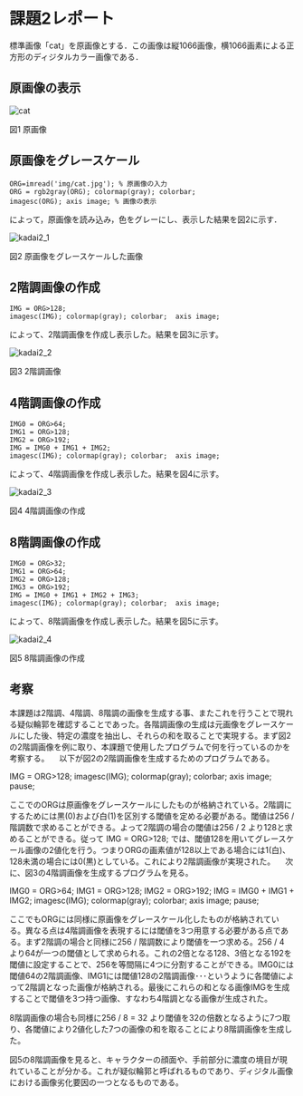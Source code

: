 # 課題2レポート

標準画像「cat」を原画像とする．この画像は縦1066画像，横1066画素による正方形のディジタルカラー画像である．

## 原画像の表示

![cat](https://user-images.githubusercontent.com/50776559/71508485-49cf0e80-28cb-11ea-87fc-ca4bfb64c480.jpg)

図1 原画像

## 原画像をグレースケール

```
ORG=imread('img/cat.jpg'); % 原画像の入力
ORG = rgb2gray(ORG); colormap(gray); colorbar;
imagesc(ORG); axis image; % 画像の表示
```

によって，原画像を読み込み，色をグレーにし、表示した結果を図2に示す．

![kadai2_1](https://user-images.githubusercontent.com/50776559/71319562-5f1af600-24e3-11ea-9b30-12e2d9335d12.png)

図2 原画像をグレースケールした画像

## 2階調画像の作成

```
IMG = ORG>128;
imagesc(IMG); colormap(gray); colorbar;  axis image;
```

によって、2階調画像を作成し表示した。結果を図3に示す。

![kadai2_2](https://user-images.githubusercontent.com/50776559/71319563-5f1af600-24e3-11ea-916f-f7315baf96d7.png)

図3 2階調画像

## 4階調画像の作成

```
IMG0 = ORG>64;
IMG1 = ORG>128;
IMG2 = ORG>192;
IMG = IMG0 + IMG1 + IMG2;
imagesc(IMG); colormap(gray); colorbar;  axis image;
```

によって、4階調画像を作成し表示した。結果を図4に示す。

![kadai2_3](https://user-images.githubusercontent.com/50776559/71319564-5fb38c80-24e3-11ea-8509-972fbb27439a.png)

図4 4階調画像の作成

## 8階調画像の作成

```
IMG0 = ORG>32;
IMG1 = ORG>64;
IMG2 = ORG>128;
IMG3 = ORG>192;
IMG = IMG0 + IMG1 + IMG2 + IMG3;
imagesc(IMG); colormap(gray); colorbar;  axis image;
```

によって、8階調画像を作成し表示した。結果を図5に示す。

![kadai2_4](https://user-images.githubusercontent.com/50776559/71319565-5fb38c80-24e3-11ea-8148-02f5f36ec4f7.png)

図5 8階調画像の作成

## 考察

本課題は2階調、4階調、8階調の画像を生成する事、またこれを行うことで現れる疑似輪郭を確認することであった。各階調画像の生成は元画像をグレースケールにした後、特定の濃度を抽出し、それらの和を取ることで実現する。まず図2の2階調画像を例に取り、本課題で使用したプログラムで何を行っているのかを考察する。
　以下が図2の2階調画像を生成するためのプログラムである。

IMG = ORG>128;
imagesc(IMG); colormap(gray); colorbar; axis image;
pause;

ここでのORGは原画像をグレースケールにしたものが格納されている。2階調にするためには黒(0)および白(1)を区別する閾値を定める必要がある。閾値は256 / 階調数で求めることができる。よって2階調の場合の閾値は256 / 2 より128と求めることができる。従って
IMG = ORG>128;
では、閾値128を用いてグレースケール画像の2値化を行う。つまりORGの画素値が128以上である場合には1(白)、128未満の場合には0(黒)としている。これにより2階調画像が実現された。
　次に、図3の4階調画像を生成するプログラムを見る。

IMG0 = ORG>64;
IMG1 = ORG>128;
IMG2 = ORG>192;
IMG = IMG0 + IMG1 + IMG2;
imagesc(IMG); colormap(gray); colorbar; axis image;
pause;

ここでもORGには同様に原画像をグレースケール化したものが格納されている。異なる点は4階調画像を表現するには閾値を3つ用意する必要がある点である。まず2階調の場合と同様に256 / 階調数により閾値を一つ求める。256 / 4 より64が一つの閾値として求められる。これの2倍となる128、3倍となる192を閾値に設定することで、256を等間隔に4つに分割することができる。IMG0には閾値64の2階調画像、IMG1には閾値128の2階調画像･･･というように各閾値によって2階調となった画像が格納される。最後にこれらの和となる画像IMGを生成することで閾値を3つ持つ画像、すなわち4階調となる画像が生成された。

8階調画像の場合も同様に256 / 8 = 32 より閾値を32の倍数となるように7つ取り、各閾値により2値化した7つの画像の和を取ることにより8階調画像を生成した。

図5の8階調画像を見ると、キャラクターの顔面や、手前部分に濃度の境目が現れていることが分かる。これが疑似輪郭と呼ばれるものであり、ディジタル画像における画像劣化要因の一つとなるものである。